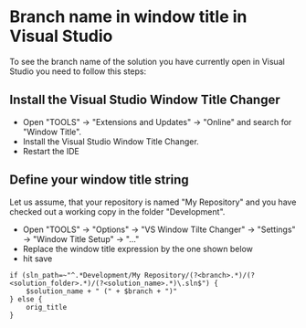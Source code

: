 
Branch name in window title in Visual Studio
============================================

To see the branch name of the solution you have currently open in Visual Studio you need to follow this steps:

Install the Visual Studio Window Title Changer
----------------------------------------------

  - Open "TOOLS" -> "Extensions and Updates" -> "Online"  and search for "Window Title".
  - Install the Visual Studio Window Title Changer.
  - Restart the IDE

Define your window title string
-------------------------------

Let us assume, that your repository is named "My Repository" and you have checked out a working copy in the folder "Development".

- Open "TOOLS" -> "Options" -> "VS Window Tilte Changer" -> "Settings" -> "Window Title Setup" -> "..."
- Replace the window title expression by the one shown below
- hit save

```
if (sln_path=~"^.*Development/My Repository/(?<branch>.*)/(?<solution_folder>.*)/(?<solution_name>.*)\.sln$") {
    $solution_name + " (" + $branch + ")"
} else {
    orig_title
}
```
